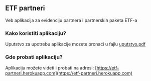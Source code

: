 <h2>ETF partneri</h2>

<p>Veb aplikacija za evidenciju partnera i partnerskih paketa ETF-a</p>

<h3>Kako koristiti aplikaciju?</h3>

Uputstvo za upotrebu aplikacije mozete pronaći u fajlu [uputstvo.pdf](uputstvo.pdf)

<h3>Gde probati aplikaciju?</h3>

Aplikaciju možete videti i probati na adresi: [https://etf-partneri.herokuapp.com](https://etf-partneri.herokuapp.com)
